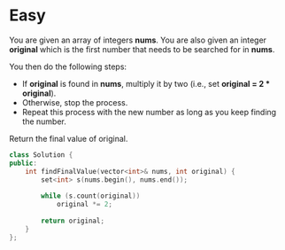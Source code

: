 # Easy

You are given an array of integers **nums**. You are also given an integer **original** which is the first number that needs to be searched for in **nums**.

You then do the following steps:

- If **original** is found in **nums**, multiply it by two (i.e., set **original = 2 * original**).
- Otherwise, stop the process.
- Repeat this process with the new number as long as you keep finding the number.

Return the final value of original.

```cpp
class Solution {
public:
    int findFinalValue(vector<int>& nums, int original) {
        set<int> s(nums.begin(), nums.end());
        
        while (s.count(original))
            original *= 2;
        
        return original;
    }
};
```
